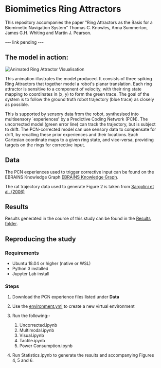 # Biomimetics Ring Attractors

This repository accompanies the paper "Ring Attractors as the Basis for a Biomimetic Navigation System" Thomas C. Knowles, Anna Summerton, James G.H. Whiting and Martin J. Pearson.

--- link pending ---

## The model in action:

![Animated Ring Attractor Visualisation](https://github.com/TomKnowles1994/GridCellPredNet/blob/main/corrected_vs_uncorrected_short.gif "Animated Ring Attractor Visualisation")

This animation illustrates the model produced. It consists of three spiking Ring Attractors that together model a robot's planar translation. Each ring attractor is sensitive to a component of velocity, with their ring state mapping to coordinates in (x, y) to form the green trace. The goal of the system is to follow the ground truth robot trajectory (blue trace) as closely as possible.

This is supported by sensory data from the robot, synthesised into multisensory `experiences' by a Predictive Coding Network (PCN). The uncorrected model (green error line) can track the trajectory, but is subject to drift. The PCN-corrected model can use sensory data to compensate for drift, by recalling these prior experiences and their locations. Each Cartesian coordinate maps to a given ring state, and vice-versa, providing targets on the rings for corrective input.

## Data

The PCN experiences used to trigger corrective input can be found on the EBRAINS Knowledge Graph [EBRAINS Knowledge Graph](http://doi.org/10.25493/TSTK-AKK "Link to the PCN dataset").

The rat trajectory data used to generate Figure 2 is taken from [Sargolini et al. (2006)](https://www.science.org/doi/10.1126/science.1125572 "Link to the Sargolini et al paper")

## Results

Results generated in the course of this study can be found in the [Results folder](https://github.com/TomKnowles1994/Biomimetics-Ring-Attractors/tree/main/Results "Link to the Results folder").

## Reproducing the study

### Requirements

- Ubuntu 18.04 or higher (native or WSL)
- Python 3 installed
- Jupyter Lab install

### Steps

1. Download the PCN experience files listed under **Data**
2. Use the [environment.yml](https://github.com/TomKnowles1994/Biomimetics-Ring-Attractors/blob/main/environment.yml "Link to the environment file") to create a new virtual environment
3. Run the following:-

   1. Uncorrected.ipynb
   2. Multimodal.ipynb
   3. Visual.ipynb
   4. Tactile.ipynb
   5. Power Consumption.ipynb
  
4. Run Statistics.ipynb to generate the results and accompanying Figures 4, 5 and 6.
